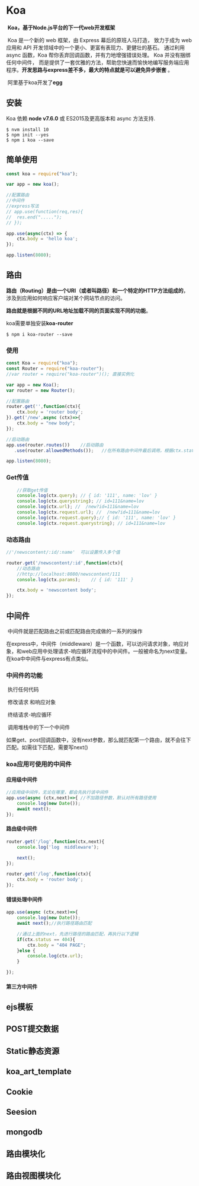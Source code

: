 # Koa

​	**Koa，基于Node.js平台的下一代web开发框架**

​	Koa 是一个新的 web 框架，由 Express 幕后的原班人马打造， 致力于成为 web 应用和 API 开发领域中的一个更小、更富有表现力、更健壮的基石。 通过利用 async 函数，Koa 帮你丢弃回调函数，并有力地增强错误处理。 Koa 并没有捆绑任何中间件， 而是提供了一套优雅的方法，帮助您快速而愉快地编写服务端应用程序。**开发思路与express差不多，最大的特点就是可以避免异步嵌套** 。

​	阿里基于koa开发了**egg**

## 安装

Koa 依赖 **node v7.6.0** 或 ES2015及更高版本和 async 方法支持. 

```shell
$ nvm install 10
$ npm init --yes
$ npm i koa --save
```

## 简单使用

```js
const koa = require("koa");

var app = new koa();

//配置路由
//中间件
//express写法
// app.use(function(req,res){
// 	res.end(".....");
// });

app.use(async(ctx) => {
	ctx.body = 'hello koa';
});

app.listen(8080);
```

## 路由

​	**路由（Routing）是由一个URI（或者叫路径）和一个特定的HTTP方法组成的**，涉及到应用如何响应客户端对某个网站节点的访问。

​	**路由就是根据不同的URL地址加载不同的页面实现不同的功能**。

koa需要单独安装**koa-router**

```shell
$ npm i koa-router --save
```

### 使用

```js
const Koa = require("koa");
const Router = require("koa-router");
//var router = require("koa-router")();	直接实例化

var app = new Koa();
var router = new Router();

//配置路由
router.get('',function(ctx){
	ctx.body = 'router body';
}).get('/new',async (ctx)=>{
	ctx.body = "new body";
});

//启动路由
app.use(router.routes())	//启动路由
   .use(router.allowedMethods());	//在所有路由中间件最后调用，根据ctx.status设置response响应头

app.listen(8080);
```

### Get传值

```js
	//获取get传值	
	console.log(ctx.query); // { id: '111', name: 'lov' }
	console.log(ctx.querystring); // id=111&name=lov
	console.log(ctx.url); //  /new?id=111&name=lov
	console.log(ctx.request.url); //  /new?id=111&name=lov
	console.log(ctx.request.query);// { id: '111', name: 'lov' }
	console.log(ctx.request.querystring); // id=111&name=lov
```

### 动态路由

```js
//'/newscontent/:id/:name'	可以设置传入多个值

router.get('/newscontent/:id',function(ctx){
	//动态路由
	//http://localhost:8080/newscontent/111
	console.log(ctx.params);	// { id: '111' }

	ctx.body = 'newscontent body';
});

```

## 中间件

​	中间件就是匹配路由之前或匹配路由完成做的一系列的操作

​	在express中，中间件（middleware）是一个函数，可以访问请求对象，响应对象，和web应用中处理请求-响应循环流程中的中间件。一般被命名为next变量。在koa中中间件与express有点类似。

### 中间件的功能

​	执行任何代码

​	修改请求 和响应对象

​	终结请求-响应循环

​	调用堆栈中的下一个中间件

如果get、post回调函数中，没有next参数，那么就匹配第一个路由，就不会往下匹配。如需往下匹配，需要写next()

### koa应用可使用的中间件

#### 应用级中间件

```js
//应用级中间件，无论在哪里，都会先执行该中间件
app.use(async (ctx,next)=>{	//不加路径参数，默认对所有路径使用
	console.log(new Date());
	await next();
});
```

#### 路由级中间件

```js
router.get('/log',function(ctx,next){
	console.log('log  middleware');

	next();
});

router.get('/log',function(ctx){
	ctx.body = 'router body';
});
```

#### 错误处理中间件

```js
app.use(async (ctx,next)=>{	
	console.log(new Date());
	await next();//执行路径路由匹配

	//通过上面的next，先进行路径的路由匹配，再执行以下逻辑
	if(ctx.status == 404){
		ctx.body = "404 PAGE";
	}else {
		console.log(ctx.url);
	}

});
```

#### 第三方中间件

## ejs模板

## POST提交数据

## Static静态资源

## koa_art_template

## Cookie

## Seesion

## mongodb

## 路由模块化

## 路由视图模块化

